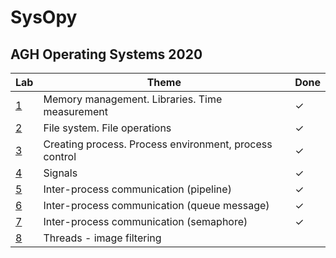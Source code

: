 # SysOpy

## AGH Operating Systems 2020


| Lab | Theme | Done |
|-----| -----| -----|
|[1](../master/cw01 "Cw 01") | Memory management. Libraries. Time measurement |✓|
|[2](../master/cw02 "Cw 02") | File system. File operations |✓|
|[3](../master/cw03 "Cw 03") | Creating process. Process environment, process control |✓|
|[4](../master/cw04 "Cw 04") |Signals  |✓|
|[5](../master/cw05 "Cw 05") |Inter-process communication (pipeline) |✓|
|[6](../master/cw06 "Cw 06") |Inter-process communication (queue message) |✓|
|[7](../master/cw07 "Cw 07") |Inter-process communication (semaphore) |✓|
|[8](../master/cw08 "Cw 08") |Threads - image filtering | |